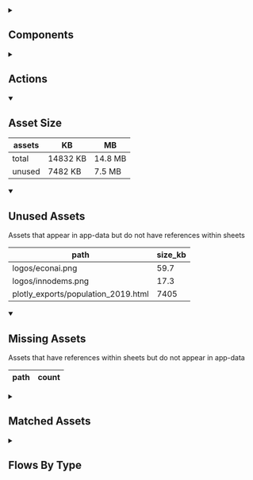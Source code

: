 <details >
<summary><h2>Components</h2></summary>

| type | count |
| --- | --- |
| button | 4 |
| dashed_box | 1 |
| debug_toggle | 1 |
| display_group | 4 |
| map | 1 |
| set_variable | 5 |
| simple_checkbox | 2 |
| template | 1 |
| text | 2 |
| text_area | 1 |
| text_box | 1 |
| title | 3 |
</details>

<details >
<summary><h2>Actions</h2></summary>

| type | count |
| --- | --- |
| emit: completed | 1 |
| emit: server_sync | 1 |
| feedback | 1 |
| go_to | 3 |
</details>

<details open>
<summary><h2>Asset Size</h2></summary>

| assets | KB | MB |
| --- | --- | --- |
| total | 14832 KB | 14.8 MB |
| unused | 7482 KB | 7.5 MB |
</details>

<details open>
<summary><h2>Unused Assets</h2></summary>

Assets that appear in app-data but do not have references within sheets

| path | size_kb |
| --- | --- |
| logos/econai.png | 59.7 |
| logos/innodems.png | 17.3 |
| plotly_exports/population_2019.html | 7405 |
</details>

<details open>
<summary><h2>Missing Assets</h2></summary>

Assets that have references within sheets but do not appear in app-data

| path | count |
| --- | --- |
</details>

<details >
<summary><h2>Matched Assets</h2></summary>

Assets that are used within sheets and also can be found in the synced asset data

| path | size_kb | count |
| --- | --- | --- |
| map_data/centroids.json | 13.4 | 1 |
| map_data/forecast_data_geojson.json | 86.1 | 2 |
| map_data/ke.json | 10219.4 | 1 |
| map_data/population_and_boundaries.json | 4513.3 | 2 |
</details>

<details >
<summary><h2>Flows By Type</h2></summary>

| type | subtype | total |
| --- | --- | --- |
| data_list |  | 1 |
| global |  | 1 |
| template |  | 5 |
</details>
